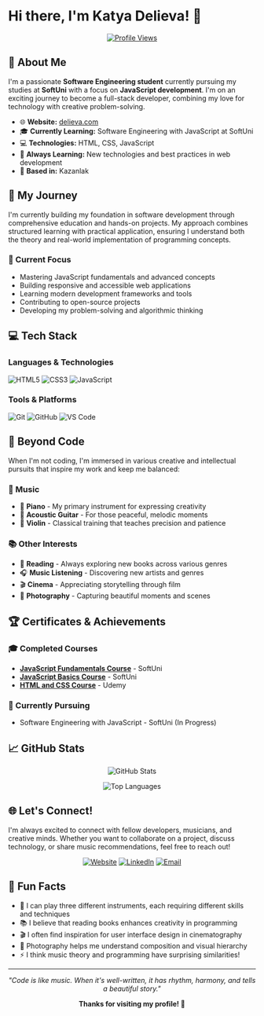 # Hi there, I'm Katya Delieva! 👋

<div align="center">
  
[![Profile Views](https://komarev.com/ghpvc/?username=katya-d&color=blueviolet&style=flat-square&label=Profile+Views)](https://github.com/YOUR_GITHUB_USERNAME)

</div>

## 🌟 About Me

I'm a passionate **Software Engineering student** currently pursuing my studies at **SoftUni** with a focus on **JavaScript development**. I'm on an exciting journey to become a full-stack developer, combining my love for technology with creative problem-solving.

- 🌐 **Website:** [delieva.com](https://delieva.com)
- 🎓 **Currently Learning:** Software Engineering with JavaScript at SoftUni
- 💻 **Technologies:** HTML, CSS, JavaScript
- 🌱 **Always Learning:** New technologies and best practices in web development
- 📍 **Based in:** Kazanlak

## 🚀 My Journey

I'm currently building my foundation in software development through comprehensive education and hands-on projects. My approach combines structured learning with practical application, ensuring I understand both the theory and real-world implementation of programming concepts.

### 🎯 Current Focus

- Mastering JavaScript fundamentals and advanced concepts
- Building responsive and accessible web applications
- Learning modern development frameworks and tools
- Contributing to open-source projects
- Developing my problem-solving and algorithmic thinking

## 💻 Tech Stack

### Languages & Technologies

![HTML5](https://img.shields.io/badge/HTML5-E34F26?style=for-the-badge&logo=html5&logoColor=white)
![CSS3](https://img.shields.io/badge/CSS3-1572B6?style=for-the-badge&logo=css3&logoColor=white)
![JavaScript](https://img.shields.io/badge/JavaScript-F7DF1E?style=for-the-badge&logo=javascript&logoColor=black)

### Tools & Platforms

![Git](https://img.shields.io/badge/Git-F05032?style=for-the-badge&logo=git&logoColor=white)
![GitHub](https://img.shields.io/badge/GitHub-100000?style=for-the-badge&logo=github&logoColor=white)
![VS Code](https://img.shields.io/badge/VS_Code-007ACC?style=for-the-badge&logo=visual-studio-code&logoColor=white)

## 🎵 Beyond Code

When I'm not coding, I'm immersed in various creative and intellectual pursuits that inspire my work and keep me balanced:

### 🎼 Music

- 🎹 **Piano** - My primary instrument for expressing creativity
- 🎸 **Acoustic Guitar** - For those peaceful, melodic moments
- 🎻 **Violin** - Classical training that teaches precision and patience

### 📚 Other Interests

- 📖 **Reading** - Always exploring new books across various genres
- 🎧 **Music Listening** - Discovering new artists and genres
- 🎬 **Cinema** - Appreciating storytelling through film
- 📸 **Photography** - Capturing beautiful moments and scenes

## 🏆 Certificates & Achievements

### 🎓 Completed Courses

- **[JavaScript Fundamentals Course](https://softuni.bg/certificates/details/248077/10586d4a)** - SoftUni
- **[JavaScript Basics Course](https://softuni.bg/certificates/details/244150/3fe783c9)** - SoftUni
- **[HTML and CSS Course](https://www.udemy.com/certificate/UC-83745c92-3b71-4826-90f7-fe32d7fce9c8/)** - Udemy

### 🌱 Currently Pursuing

- Software Engineering with JavaScript - SoftUni (In Progress)

## 📈 GitHub Stats

<div align="center">
  
![GitHub Stats](https://github-readme-stats.vercel.app/api?username=katya-d&show_icons=true&theme=radical&hide_border=true)

![Top Languages](https://github-readme-stats.vercel.app/api/top-langs/?username=katya-d&layout=compact&theme=radical&hide_border=true)

</div>

## 🌐 Let's Connect!

I'm always excited to connect with fellow developers, musicians, and creative minds. Whether you want to collaborate on a project, discuss technology, or share music recommendations, feel free to reach out!

<div align="center">

[![Website](https://img.shields.io/badge/Website-delieva.com-blue?style=for-the-badge&logo=google-chrome&logoColor=white)](https://delieva.com)
[![LinkedIn](https://img.shields.io/badge/LinkedIn-Connect-blue?style=for-the-badge&logo=linkedin&logoColor=white)](https://www.linkedin.com)
[![Email](https://img.shields.io/badge/Email-Contact-red?style=for-the-badge&logo=gmail&logoColor=white)](mailto:delievabg@gmail.com)

</div>

## 💭 Fun Facts

- 🎵 I can play three different instruments, each requiring different skills and techniques
- 📚 I believe that reading books enhances creativity in programming
- 🎬 I often find inspiration for user interface design in cinematography
- 📸 Photography helps me understand composition and visual hierarchy
- ⚡ I think music theory and programming have surprising similarities!

---

<div align="center">

_"Code is like music. When it's well-written, it has rhythm, harmony, and tells a beautiful story."_

**Thanks for visiting my profile! 🌟**

</div>
